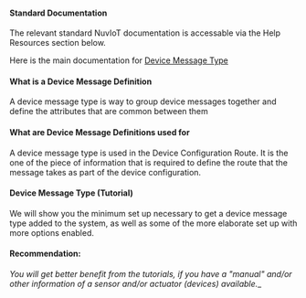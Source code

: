   
#### Standard Documentation  

The relevant standard NuvIoT documentation is accessable via the Help Resources section below.

Here is the main documentation for <a href="https://support.nuviot.com/help.html#/devices/devicemessages" target="_blank">Device Message Type</a>

#### What is a Device Message Definition

A device message type is way to group device messages together and define the attributes that are common between them

#### What are Device Message Definitions used for

A device message type is used in the Device Configuration Route.  It is the one of the piece of information that is required to define the route that the message takes as part of the device configuration.

#### Device Message Type (Tutorial)

We will show you the minimum set up necessary to get a device message type added to the system, as well as some of the more elaborate set up with more options enabled.

#### Recommendation:

_You will get better benefit from the tutorials, if you have a "manual" and/or other information of a sensor and/or actuator (devices) available.__